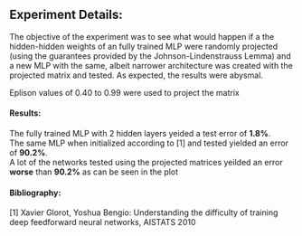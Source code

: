 ###

## Experiment Details:  

The objective of the experiment was to see what would happen 
if a the hidden-hidden weights of an fully trained MLP were 
randomly projected (using the guarantees provided by the 
Johnson-Lindenstrauss Lemma) and a new MLP with the same, 
albeit narrower architecture was created with the projected matrix 
and tested. As expected, the results were abysmal.   

Eplison values of 0.40 to 0.99 were used to project the matrix



#### Results: 

The fully trained MLP with 2 hidden layers yeided a test error of __1.8%__.   
The same MLP when initialized according to [1] and tested yielded an error of __90.2%__.  
A lot of the networks tested using the projected matrices yeilded an error __worse__ than __90.2%__ as can
be seen in the plot 

















#### Bibliography: 
[1] Xavier Glorot, Yoshua Bengio: Understanding the difficulty of training deep feedforward neural networks, AISTATS 2010





